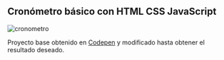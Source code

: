 ## Cronómetro básico con HTML CSS JavaScript  
![cronometro](https://user-images.githubusercontent.com/117386916/221018070-39efb639-4b7d-4b3d-994d-299e904532ee.JPG)

Proyecto base obtenido en [Codepen](https://codepen.io/search/pens?q=cronometro+&cursor=ZD0xJm89MCZwPTE1) y modificado hasta obtener el resultado deseado.
